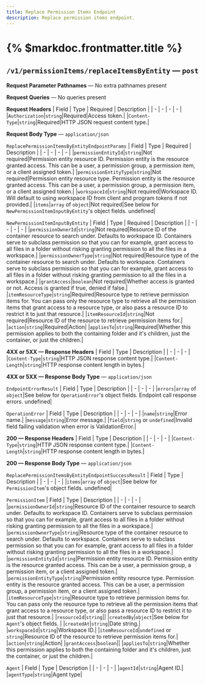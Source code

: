 ```yaml
---
title: Replace Permission Items Endpoint
description: Replace permission items endpoint.
---
```


# {% $markdoc.frontmatter.title %}
## `/v1/permissionItems/replaceItemsByEntity` — `post`
**Request Parameter Pathnames** — No extra pathnames present

**Request Queries** — No queries present

**Request Headers**
| Field | Type | Required | Description |
| - | - | - | - |
|`Authorization`|`string`|Required|Access token.|
|`Content-Type`|`string`|Required|HTTP JSON request content type.|

**Request Body Type** — `application/json`

`ReplacePermissionItemsByEntityEndpointParams`
| Field | Type | Required | Description |
| - | - | - | - |
|`permissionEntityId`|`string`|Not required|Permission entity resource ID. Permission entity is the resource granted access. This can be a user, a permission group, a permission item, or a client assigned token.|
|`permissionEntityType`|`string`|Not required|Permission entity resource type. Permission entity is the resource granted access. This can be a user, a permission group, a permission item, or a client assigned token.|
|`workspaceId`|`string`|Not required|Workspace ID. Will default to using workspace ID from client and program tokens if not provided.|
|`items`|`array` of `object`|Not required|See below for `NewPermissionItemInputByEntity`'s object fields.  undefined|

`NewPermissionItemInputByEntity`
| Field | Type | Required | Description |
| - | - | - | - |
|`permissionOwnerId`|`string`|Not required|Resource ID of the container resource to search under. Defaults to workspace ID. Containers serve to subclass permission so that you can for example, grant access to all files in a folder without risking granting permission to all the files in a workspace.|
|`permissionOwnerType`|`string`|Not required|Resource type of the container resource to search under. Defaults to workspace. Containers serve to subclass permission so that you can for example, grant access to all files in a folder without risking granting permission to all the files in a workspace.|
|`grantAccess`|`boolean`|Not required|Whether access is granted or not. Access is granted if true, denied if false.|
|`itemResourceType`|`string`|Required|Resource type to retrieve permission items for. You can pass only the resource type to retrieve all the permission items that grant access to a resource type, or also pass a resource ID to restrict it to just that resource.|
|`itemResourceId`|`string`|Not required|Resource ID of the resource to retrieve permission items for.|
|`action`|`string`|Required|Action|
|`appliesTo`|`string`|Required|Whether this permission applies to both the containing folder and it's children, just the container, or just the children.|

**4XX or 5XX  —  Response Headers**
| Field | Type | Description |
| - | - | - |
|`Content-Type`|`string`|HTTP JSON response content type.|
|`Content-Length`|`string`|HTTP response content length in bytes.|

**4XX or 5XX  —  Response Body Type** — `application/json`

`EndpointErrorResult`
| Field | Type | Description |
| - | - | - |
|`errors`|`array` of `object`|See below for `OperationError`'s object fields. Endpoint call response errors. undefined|

`OperationError`
| Field | Type | Description |
| - | - | - |
|`name`|`string`|Error name.|
|`message`|`string`|Error message.|
|`field`|`string` or `undefined`|Invalid field failing validation when error is ValidationError.|

**200  —  Response Headers**
| Field | Type | Description |
| - | - | - |
|`Content-Type`|`string`|HTTP JSON response content type.|
|`Content-Length`|`string`|HTTP response content length in bytes.|

**200  —  Response Body Type** — `application/json`

`ReplacePermissionItemsByEntityEndpointSuccessResult`
| Field | Type | Description |
| - | - | - |
|`items`|`array` of `object`|See below for `PermissionItem`'s object fields.  undefined|

`PermissionItem`
| Field | Type | Description |
| - | - | - |
|`permissionOwnerId`|`string`|Resource ID of the container resource to search under. Defaults to workspace ID. Containers serve to subclass permission so that you can for example, grant access to all files in a folder without risking granting permission to all the files in a workspace.|
|`permissionOwnerType`|`string`|Resource type of the container resource to search under. Defaults to workspace. Containers serve to subclass permission so that you can for example, grant access to all files in a folder without risking granting permission to all the files in a workspace.|
|`permissionEntityId`|`string`|Permission entity resource ID. Permission entity is the resource granted access. This can be a user, a permission group, a permission item, or a client assigned token.|
|`permissionEntityType`|`string`|Permission entity resource type. Permission entity is the resource granted access. This can be a user, a permission group, a permission item, or a client assigned token.|
|`itemResourceType`|`string`|Resource type to retrieve permission items for. You can pass only the resource type to retrieve all the permission items that grant access to a resource type, or also pass a resource ID to restrict it to just that resource.|
|`resourceId`|`string`||
|`createdBy`|`object`|See below for `Agent`'s object fields. |
|`createdAt`|`string`|Date string.|
|`workspaceId`|`string`|Workspace ID.|
|`itemResourceId`|`undefined` or `string`|Resource ID of the resource to retrieve permission items for.|
|`action`|`string`|Action|
|`grantAccess`|`boolean`||
|`appliesTo`|`string`|Whether this permission applies to both the containing folder and it's children, just the container, or just the children.|

`Agent`
| Field | Type | Description |
| - | - | - |
|`agentId`|`string`|Agent ID.|
|`agentType`|`string`|Agent type|


